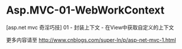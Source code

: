 # Asp.MVC-01-WebWorkContext
[asp.net mvc 奇淫巧技] 01 - 封装上下文 - 在View中获取自定义的上下文

更多内容请至
http://www.cnblogs.com/super-ln/p/asp-net-mvc-1.html
